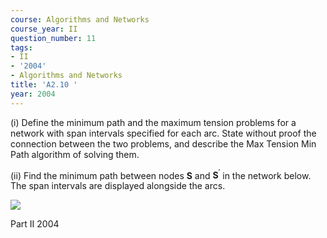 ```yaml
---
course: Algorithms and Networks
course_year: II
question_number: 11
tags:
- II
- '2004'
- Algorithms and Networks
title: 'A2.10 '
year: 2004
---
```



(i) Define the minimum path and the maximum tension problems for a network with span intervals specified for each arc. State without proof the connection between the two problems, and describe the Max Tension Min Path algorithm of solving them.

(ii) Find the minimum path between nodes $\mathbf{S}$ and $\mathbf{S}^{\prime}$ in the network below. The span intervals are displayed alongside the arcs.

![](https://cdn.mathpix.com/cropped/2022_04_28_3647b103faea3380d161g-06.jpg?height=1156&width=649&top_left_y=407&top_left_x=309)

Part II 2004
